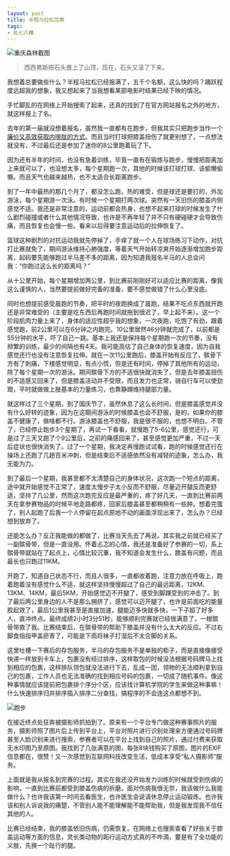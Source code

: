 ```yaml
---
layout: post
title: 半程马拉松完赛
tags:
- 乱七八糟
---
```


![重庆森林截图](https://f.xavierskip.com:42049/i/2fada2bea7c0233020f23b868d847382fe36075523c49b1c43e46b7ca81c1efc.jpg) 

> 西西弗斯把石头推上了山顶，现在，石头又滚了下来。

我想着总要做些什么？半程马拉松已经报满了，五千个名额，这么快的吗？踊跃程度远超我的想象，我又想起来了当我想看某部电影时结果已经下映的情况。 

手忙脚乱的在网络上开始搜索了起来，还真的找到了在官方网站报名之外的地方，就这样报上了名。 

去年的第一届就没想着报名，虽然我一直都有在跑步，但我其实只把跑步当作一个[廉价又高效获取内啡肽的方式](/2014-05-25-sports-why/)。而且当时打球把膝盖扭伤了就更别想了，一点想法就没有，不过最后还是参加了迷你的8公里跑着玩了下。 

因为还有半年的时间，也没有急着训练，毕竟一直有在锻炼与跑步，慢慢把距离加上来就可以了，也没想太多，每个星期跑一次，其他的时候该打球打球、该偷懒偷懒。而且天气也越来越热，也不太适合长距离跑步。 

到了一年中最热的那几个月了，都没怎么跑，热的难受，但是球还是要打的，外加游泳，每个星期游一次泳。有时候一个星期打两次球。突然有一天旧伤的膝盖内侧感觉不适。我还是非常注意的，运动前都会热身，也想不起来打球的时候发生了什么剧烈碰撞或者什么其他情况导致，也许是不再年轻了并不只有硬碰硬才会导致伤痛，而且恢复也会慢一些。看来以后得要注意运动后的拉伸恢复了。 

篮球这种剧烈的对抗运动我就先停掉了，手痒了就一个人在球场练习下动作，对抗打比赛就免了，期间游泳维持心肺强度，等着天气开始转凉爽开始逐渐增加跑步距离，起码要先能够跑过半马差不多的距离，因为知道我报名半马的人总会问我：“你跑过这么长的距离吗？” 

从十公里开始，每个星期增加两公里，到比赛前刚刚好可以适应比赛的距离，像我这么谨慎的人，当然要提前做好完备的准备，要不感觉做错了什么心里没底。 

同时也想提前感受晨跑的节奏，把平时的夜跑换成了晨跑，结果不吃点东西就开跑还是非常难受的（主要是吃东西后再跑时间就拖到很迟了，早上起不来）。这一个阶段肌肉力量上来了，身体的适应性超乎我的想象，一次夜跑，吃饱了有劲，跟着感觉跑，前2公里可以在6分钟之内跑完。10公里居然46分钟就完成了，以前都是55分钟的水平，吓了自己一跳。基本上我还是保持每个星期跑一次的节奏，没有频繁的训练，最少的间隔也有4天。我可能高估了自己身体的恢复速度，因为自我感觉还行也没有注意恢复拉伸。就在一次11公里跑后，膝盖开始有反应了，髌骨下方有了刺痛，下楼感觉明显，有点小慌，但是还有时间，停掉了其他所有的运动，除了每个星期一次的游泳。期间髌骨下方的不适很快就消失了，但是去年膝盖扭伤的不适感又回来了，但是膝盖活动并不受限，而且发力也正常，骑自行车可以使劲蹬，平时就做做上肢基本的力量练习，也靠静蹲维持腿部力量。 

就这样过了三个星期，到了国庆节了，虽然休息了这么长时间，但是膝盖感觉并没有什么好转的迹象，因为在这期间游泳的时候膝盖也会不舒服，是的，如果你的膝盖不健康了，做啥都不行。游泳膝盖也不舒服，我是很不服的，也想不明白。不管了，已经停止跑步3个星期了，再试一下看看，就慢跑了5-6公里，感觉还行，可是过了三天又跑了个9公里后，之前的痛感回来了，甚至感觉更加严重，不过一天后症状也很快消失了。过了一个星期，我决定再慢跑试试看，跑的时候感觉还行在操场上还跑了几趟百米冲刺，但是结束后不适感依然没有减轻的迹象，怎么办，我无能为力。 

到了最后一个星期，我甚至都不太清楚自己的身体状况，这次跑一个短点的距离，途中就开始感觉不正常了，速度太慢步子太小反而不舒服，尽量迈开腿反而更舒适，坚持了几公里，然而这次跑完反应是最严重的，疼了好几天，一直到比赛前两天在拿参赛物品的时候平地走路都疼，回家后膝盖甚至都稍稍有一些肿。想着完蛋了，别人起跑了后我一个人停留在起点原地不动的画面浮现出来了，怎么办？已经想到放弃了。 

还能怎么办？反正我能做的都做了，比赛当天先去了再说。其实我之前就已经买了一副髌骨带，但是一直没用。怀着忐忑的心情，我还是准备好了参赛的一切，系上髌骨带就站在了起点上，心情比较沉重，我不知道会发生什么，膝盖有问题，而且最长也只跑过11KM。 

开跑了，知道自己状态不行，而且人很多，一直都收着跑，注意力放在呼吸上，跑着跑着没有感觉什么不适，就这样坚持慢慢超过了自己的最远距离，12KM、13KM、14KM，最后5KM，开始感觉迈不开腿了，感受到脚踝受到的冲击了。到了最后两公里身边的人不是那么拥挤了，感觉可以迈开腿了，也许是前面吃的能量胶起效了，最后1公里我甚至是直接加速，腿能迈多快就多快，一下子超了好多人，直冲终点。最终成绩2小时3分51秒，能够顺利完赛就已经很满意了，一根髌骨带救了我。比赛结束后，在髌骨带的帮助下膝盖并没有什么太大的反应。不过右脚食指指甲盖瘀青了，可能是下雨将袜子打湿后不太合脚的关系。 

这里吐槽一下赛后的存包服务，半马的存包服务不是单独的柜子，而是直接像接受快递一样放到卡车上，包裹没有经过排序，这样取包的时候没法根据号码牌马上找到相应的包裹，这样排队领包就没法进行下去，乱成一团，领物的无法顺利拿到自己的包裹，工作人员也无法准确的找到相应号码的包裹，一切成了随机事件。像这种事情就应该提前把包裹排个序分个区，应该找计算机学院的学生来做这种事嘛！什么快速排序归并排序插入排序二分查找，搞程序的不会连这点都想不到。 

![跑步](https://f.xavierskip.com:42049/i/25ec595b51b2c7e3ddc8416e369496d2cf425ef26d9127885b6fa39c2ec01f66.jpg)

在接近终点处狂奔被摄影师抓拍到了。原来有一个平台专门做这种赛事照片的服务，摄影师照了图片后上传到平台上，平台对照片进行识别处理来方便通过号码牌甚至人脸识别来进行搜索，参赛者可以在平台上找到自己的照片，通过付费来获取无水印图乃至原图。我找到了几张满意的图，每张8块钱购买了原图，图片的EXIF信息都在，很赞！又一次感觉到互联网科技改变生活，低成本享受“私人摄影师”服务。

上面就是我从报名到完赛的过程。其实在我还没开始发力训练的时候就受到伤病的影响，一直到比赛前都受到膝盖伤病的折磨，面对伤病我很无奈，我该做什么我能做什么？也许我该第一时间去看医生，也许医生会说请休息停止运动锻炼。也许我该和别人诉说我的痛楚，不管别人能不能理解能不能帮助我，但是我发现我不信任其他的人。

比赛已经结束，我的膝盖依旧伤病，仍需恢复。在网络上也搜索查看了好些关于膝盖运动等方面的信息，灵长类动物的跖行运动方式真的不咋滴，要是有了全功能的义肢，先换一个趾行的腿。